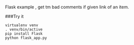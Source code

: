 Flask example , get tm bad comments if given  link of an item. 

###Try it 

    virtualenv venv 
    . venv/bin/active 
    pip install Flask 
    python flask_app.py
